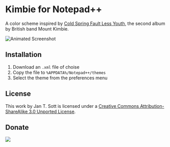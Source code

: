 # Kimbie for Notepad++

A color scheme inspired by [Cold Spring Fault Less Youth][1], the second album by British band Mount Kimbie.

![Animated Screenshot][2]

## Installation

1. Download an `.xml` file of choise
2. Copy the file to `%APPDATA%/Notepad++/themes`
3. Select the theme from the preferences menu

## License

This work by Jan T. Sott is licensed under a [Creative Commons Attribution-ShareAlike 3.0 Unported License][3].

## Donate

[<img src="https://raw.github.com/balupton/flattr-buttons/master/badge-89x18.gif" />][4]

[1]: http://www.discogs.com/Mount-Kimbie-Cold-Spring-Fault-Less-Youth/master/561611
[2]: https://raw.github.com/idleberg/Kimbie-Xcode/master/images/screenshot.gif
[3]: http://creativecommons.org/licenses/by-sa/3.0/deed.en_US
[4]: https://flattr.com/submit/auto?user_id=idleberg&url=https://github.com/idleberg/Kimbie-Notepad-plus-plus/&title=Kimbie%20Color%20Scheme&category=software